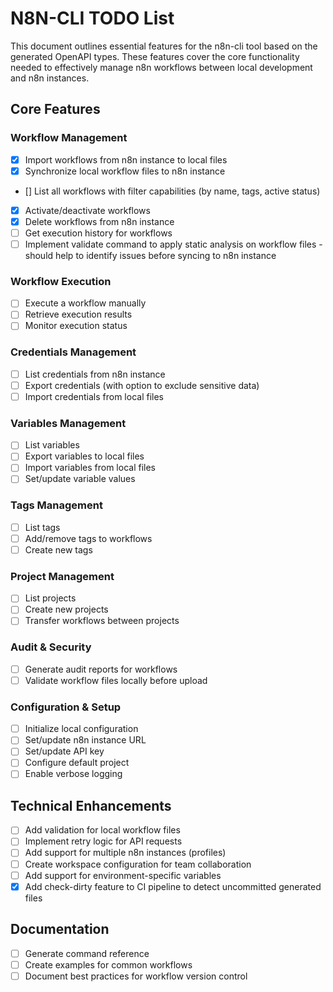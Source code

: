 # N8N-CLI TODO List

This document outlines essential features for the n8n-cli tool based on the generated OpenAPI types. These features cover the core functionality needed to effectively manage n8n workflows between local development and n8n instances.

## Core Features

### Workflow Management

- [x] Import workflows from n8n instance to local files
- [x] Synchronize local workflow files to n8n instance
- [] List all workflows with filter capabilities (by name, tags, active status)
- [x] Activate/deactivate workflows
- [x] Delete workflows from n8n instance
- [ ] Get execution history for workflows
- [ ] Implement validate command to apply static analysis on workflow files - should help to identify issues before syncing to n8n instance

### Workflow Execution

- [ ] Execute a workflow manually
- [ ] Retrieve execution results
- [ ] Monitor execution status

### Credentials Management

- [ ] List credentials from n8n instance
- [ ] Export credentials (with option to exclude sensitive data)
- [ ] Import credentials from local files

### Variables Management

- [ ] List variables
- [ ] Export variables to local files
- [ ] Import variables from local files
- [ ] Set/update variable values

### Tags Management

- [ ] List tags
- [ ] Add/remove tags to workflows
- [ ] Create new tags

### Project Management

- [ ] List projects
- [ ] Create new projects
- [ ] Transfer workflows between projects

### Audit & Security

- [ ] Generate audit reports for workflows
- [ ] Validate workflow files locally before upload

### Configuration & Setup

- [ ] Initialize local configuration
- [ ] Set/update n8n instance URL
- [ ] Set/update API key
- [ ] Configure default project
- [ ] Enable verbose logging

## Technical Enhancements

- [ ] Add validation for local workflow files
- [ ] Implement retry logic for API requests
- [ ] Add support for multiple n8n instances (profiles)
- [ ] Create workspace configuration for team collaboration
- [ ] Add support for environment-specific variables
- [x] Add check-dirty feature to CI pipeline to detect uncommitted generated files

## Documentation

- [ ] Generate command reference
- [ ] Create examples for common workflows
- [ ] Document best practices for workflow version control
